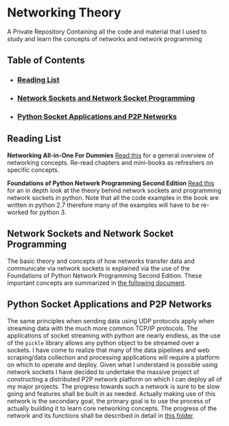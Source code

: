 # Networking Theory
A Private Repository Containing all the code and material that I used to study and learn the concepts of networks and network programming

## Table of Contents
* ### [Reading List](https://github.com/MatthewTe/Networking_Theory_Repo#reading-list-1)
* ### [Network Sockets and Network Socket Programming](https://github.com/MatthewTe/Networking_Theory_Repo#network-sockets-and-network-socket-programming-1)
* ### [Python Socket Applications and P2P Networks](https://github.com/MatthewTe/Networking_Theory_Repo#python-socket-applications-and-p2p-networks-1)

## Reading List
**Networking All-in-One For Dummies**
[Read this](https://www.amazon.com/Networking-All-One-Dummies-Doug/dp/1119471605) for a general overview of networking concepts. Re-read chapters and mini-books as refreshers on specific concepts.

**Foundations of Python Network Programming Second Edition**
[Read this](https://www.amazon.com/Foundations-Python-Network-Programming-comprehensive-ebook/dp/B004VHFX8W/ref=sr_1_2?dchild=1&keywords=Foundations+of+Python+Network+Programming+Second+Edition&qid=1588863681&s=books&sr=1-2) for an in depth look at the theory behind network sockets and programming network sockets in python. Note that all the code examples in the book are written in python 2.7 therefore many of the examples will have to be re-worked for python 3.

## Network Sockets and Network Socket Programming
The basic theory and concepts of how networks transfer data and communicate via network sockets is explained via the use of the Foundations of Python Network Programming Second Edition. These important concepts are summarized in [the following document](https://github.com/MatthewTe/Networking_Theory_Repo/blob/master/python_network_programming/Network_Sockets_Concepts_Summary.md).

## Python Socket Applications and P2P Networks
The same principles when sending data using UDP protocols apply when streaming data with the much more common TCP/IP protocols. The applications of socket streaming with python are nearly endless, as the use of the `pickle` library allows any python object to be streamed over a sockets. I have come to realize that many of the data pipelines and web scraping/data collection and processing applications will require a platform on which to operate and deploy. Given what I understand is possible using network sockets I have decided to undertake the massive project of constructing a distributed P2P network platform on which I can deploy all of my major projects. The progress towards such a network is sure to be slow going and features shall be built in as needed. Actually making use of this network is the secondary goal, the primary goal is to use the process of actually building it to learn core networking concepts. The progress of the network and its functions shall be described in detail in [this folder](https://github.com/MatthewTe/Networking_Theory_Repo/tree/master/entropy_network_documentation).
